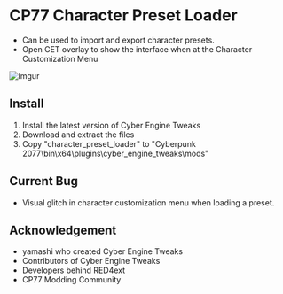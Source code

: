 # CP77 Character Preset Loader
- Can be used to import and export character presets.
- Open CET overlay to show the interface when at the Character Customization Menu

![Imgur](https://i.imgur.com/c83jOnv.gif)

## Install
1. Install the latest version of Cyber Engine Tweaks
2. Download and extract the files
3. Copy "character_preset_loader" to "Cyberpunk 2077\bin\x64\plugins\cyber_engine_tweaks\mods\"

## Current Bug
- Visual glitch in character customization menu when loading a preset.

## Acknowledgement
- yamashi who created Cyber Engine Tweaks
- Contributors of Cyber Engine Tweaks
- Developers behind RED4ext
- CP77 Modding Community
